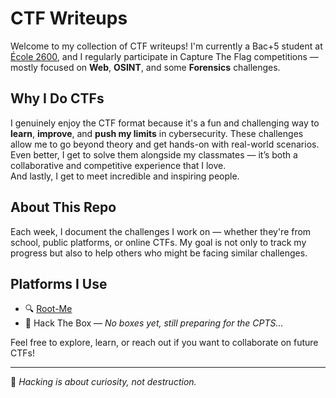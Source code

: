 # CTF Writeups

Welcome to my collection of CTF writeups! I'm currently a Bac+5 student at [École 2600](https://www.2600.eu), and I regularly participate in Capture The Flag competitions — mostly focused on **Web**, **OSINT**, and some **Forensics** challenges.

## Why I Do CTFs

I genuinely enjoy the CTF format because it's a fun and challenging way to **learn**, **improve**, and **push my limits** in cybersecurity. These challenges allow me to go beyond theory and get hands-on with real-world scenarios. Even better, I get to solve them alongside my classmates — it’s both a collaborative and competitive experience that I love.  
And lastly, I get to meet incredible and inspiring people.

## About This Repo

Each week, I document the challenges I work on — whether they're from school, public platforms, or online CTFs. My goal is not only to track my progress but also to help others who might be facing similar challenges.

## Platforms I Use

- 🔍 [Root-Me](https://www.root-me.org/Anthrace)  
- 🧪 Hack The Box — *No boxes yet, still preparing for the CPTS...*

Feel free to explore, learn, or reach out if you want to collaborate on future CTFs!

---

🚩 *Hacking is about curiosity, not destruction.*
